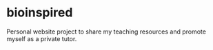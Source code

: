 # bioinspired

Personal website project to share my teaching resources and promote myself as a private tutor.
